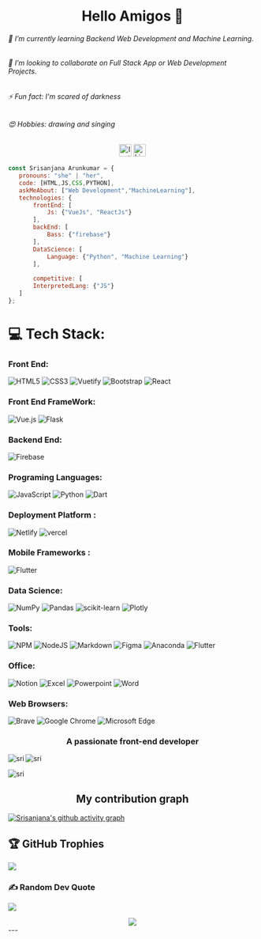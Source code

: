 
<!-- ### Header profile under construction (update soon 🚀).. -->

<h1 align="center">Hello Amigos 👋 </h1>
<!-- <div align="center">
<!--   <img height="150" src=""  /> 
</div> -->


<!--know me-->

<h6>🌱 I’m currently learning Backend Web Development and Machine Learning.</h6>
<h6>👯 I’m looking to collaborate on Full Stack App or Web Development Projects.</h6>
<h6>⚡ Fun fact: I'm scared of darkness</h6>
<h6>😍 Hobbies: drawing and singing</h6>






<!-- #social... -->
<div align="center">
<img src="https://img.shields.io/badge/Instagram-E4405F?style=for-the-badge&logo=instagram&logoColor=white](https://www.instagram.com/_sri_ee_/" height="25" alt="Instagram logo"  />
  <img src="https://img.shields.io/badge/LinkedIn-0077B5?style=for-the-badge&logo=linkedin&logoColor=white](https://linkedin.com/in/https://www.linkedin.com/in/srisanjana-arunkumar-3357a0212/" height="25" alt="Linkedin logo"  />
</div>





```javascript
const Srisanjana Arunkumar = {
   pronouns: "she" | "her",
   code: [HTML,JS,CSS,PYTHON],
   askMeAbout: ["Web Development","MachineLearning"],
   technologies: {
       frontEnd: [
           Js: {"VueJs", "ReactJs"}
       ],
       backEnd: [
           Bass: {"firebase"}
       ],
       DataScience: [
           Language: {"Python", "Machine Learning"}
       ],
        
       competitive: [
	   InterpretedLang: {"JS"}
   ]
};
```


# 💻 Tech Stack:


### Front End:

![HTML5](https://img.shields.io/badge/html5-%23E34F26.svg?style=plastic&logo=html5&logoColor=white)
 ![CSS3](https://img.shields.io/badge/css3-%231572B6.svg?style=plastic&logo=css3&logoColor=white)
 ![Vuetify](https://img.shields.io/badge/Vuetify-1867C0?style=plastic&logo=vuetify&logoColor=AEDDFF)
![Bootstrap](https://img.shields.io/badge/bootstrap-%23563D7C.svg?style=plastic&logo=bootstrap&logoColor=white)
![React](https://img.shields.io/badge/react-%2320232a.svg?style=plastic&logo=react&logoColor=%2361DAFB) 

### Front End FrameWork:

![Vue.js](https://img.shields.io/badge/vuejs-%2335495e.svg?style=plastic&logo=vuedotjs&logoColor=%234FC08D) 
![Flask](https://img.shields.io/badge/flask-%23000.svg?style=plastic&logo=flask&logoColor=white)

### Backend End:

![Firebase](https://img.shields.io/badge/firebase-%23039BE5.svg?style=plastic&logo=firebase)

### Programing Languages:

![JavaScript](https://img.shields.io/badge/javascript-%23323330.svg?style=plastic&logo=javascript&logoColor=%23F7DF1E)
 ![Python](https://img.shields.io/badge/Python-FFD43B?style=plastic&logo=python&logoColor=blue) 
![Dart](https://img.shields.io/badge/dart-%230175C2.svg?style=plastic&logo=dart&logoColor=white)

### Deployment Platform :
 
![Netlify](https://img.shields.io/badge/netlify-%23000000.svg?style=plastic&logo=netlify&logoColor=#00C7B7)
![vercel](https://img.shields.io/badge/Vercel-000000?style=plastic&logo=vercel&logoColor=white)
 
### Mobile Frameworks :
![Flutter](https://img.shields.io/badge/Flutter-02569B?style=for-the-badge&logo=flutter&logoColor=white)

### Data Science:

 ![NumPy](https://img.shields.io/badge/numpy-%23013243.svg?style=plastic&logo=numpy&logoColor=white) 
![Pandas](https://img.shields.io/badge/pandas-%23150458.svg?style=plastic&logo=pandas&logoColor=white) ![scikit-learn](https://img.shields.io/badge/scikit--learn-%23F7931E.svg?style=plastic&logo=scikit-learn&logoColor=white) 
 ![Plotly](https://img.shields.io/badge/Plotly-%233F4F75.svg?style=plastic&logo=plotly&logoColor=white)



### Tools:

![NPM](https://img.shields.io/badge/NPM-%23000000.svg?style=plastic&logo=npm&logoColor=white)
 ![NodeJS](https://img.shields.io/badge/node.js-6DA55F?style=plastic&logo=node.js&logoColor=white)
 ![Markdown](https://img.shields.io/badge/markdown-%23000000.svg?style=plastic&logo=markdown&logoColor=white) 
![Figma](https://img.shields.io/badge/figma-%23F24E1E.svg?style=plastic&logo=figma&logoColor=white)
![Anaconda](https://img.shields.io/badge/Anaconda-%2344A833.svg?style=plastic&logo=anaconda&logoColor=white) 
![Flutter](https://img.shields.io/badge/Flutter-%2302569B.svg?style=plastic&logo=Flutter&logoColor=white)


### Office:
![Notion](https://img.shields.io/badge/Notion-%23000000.svg?style=plastic&logo=notion&logoColor=white)
![Excel](https://img.shields.io/badge/Microsoft_Excel-217346?style=for-the-badge&logo=microsoft-excel&logoColor=white)
![Powerpoint](https://img.shields.io/badge/Microsoft_PowerPoint-B7472A?style=for-the-badge&logo=microsoft-powerpoint&logoColor=white)
![Word](https://img.shields.io/badge/Microsoft_Word-2B579A?style=for-the-badge&logo=microsoft-word&logoColor=white)

### Web Browsers:
![Brave](https://img.shields.io/badge/Brave-FF1B2D?style=for-the-badge&logo=Brave&logoColor=white)
![Google Chrome](https://img.shields.io/badge/Google_chrome-4285F4?style=for-the-badge&logo=Google-chrome&logoColor=white)
![Microsoft Edge](https://img.shields.io/badge/Microsoft_Edge-0078D7?style=for-the-badge&logo=Microsoft-edge&logoColor=white)

<h3 align="center">A passionate front-end developer</h3>
<!-- ### 📊 GitHub Stats: -->
<!-- ![](https://github-readme-stats.vercel.app/api?username=sriee19&theme=dracula&hide_border=false&include_all_commits=true&count_private=true)
![](https://github-readme-streak-stats.herokuapp.com/?user=sriee19&theme=dracula&hide_border=false)
![](https://github-readme-stats.vercel.app/api/top-langs/?username=sriee19&theme=dracula&hide_border=false&include_all_commits=true&count_private=true&layout=compact) -->




<p><img align="left" src="https://github-readme-stats.vercel.app/api?username=sriee19&show_icons=true&locale=en&theme=dracula&hide_border=false&include_all_commits=true&count_private=true" alt="sri" /></p>

<p><img align="center" src="https://github-readme-streak-stats.herokuapp.com/?user=sriee19&theme=dracula&hide_border=false&include_all_commits=true&count_private=true" alt="sri" /></p>

<p><img align="center" padding='20px' src="https://github-readme-stats.vercel.app/api/top-langs?username=sriee19&show_icons=true&locale=en&layout=compact&theme=dracula&hide_border=false&include_all_commits=true&count_private=true" alt="sri" /></p>



<h2 align="center">My contribution graph</h2>

[![Srisanjana's github activity graph](https://github-readme-activity-graph.cyclic.app/graph?username=sriee19&bg_color=373436&color=ffffff&line=638fb0&point=ffb8b8&area=true&hide_border=true)](https://github.com/ashutosh00710/github-readme-activity-graph)


## 🏆 GitHub Trophies
![](https://github-profile-trophy.vercel.app/?username=sriee19&theme=radical&no-frame=true&no-bg=false&margin-w=4)

### ✍️ Random Dev Quote
![](https://quotes-github-readme.vercel.app/api?type=horizontal&theme=radical)

<div align="center">
  <img src="https://visitcount.itsvg.in/api?id=sriee19&icon=2&color=1"  />
</div>
---


<!-- Proudly created with sriee -->

